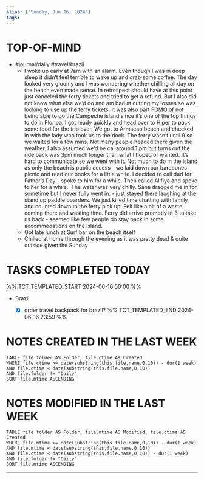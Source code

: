 ```yaml
---
alias: ["Sunday, Jun 16, 2024"]
tags: 
---
```



# TOP-OF-MIND
- #journal/daily #travel/brazil 
	- I woke up early at 7am with an alarm. Even though I was in deep sleep it didn’t feel terrible to wake up and grab some coffee. The day looked very gloomy and I was wondering whether chilling all day on the beach even made sense. In retrospect should have at this point just canceled the ferry tickets and tried to get a refund. But I also did not know what else we’d do and am bad at cutting my losses so was looking to use up the ferry tickets. It was also part FOMO of not being able to go the Campeche island since it’s one of the top things to do in Floripa. I got ready quickly and head over to Hiper to pack some food for the trip over. We got to Armacao beach and checked in with the lady who took us to the dock. The ferry wasn’t until 9 so we waited for a few mins. Not many people headed there given the weather. I also assumed we’d be cal around 1 pm but turns out the ride back was 3pm much longer than what I hoped or wanted. It’s hard to communicate so we went with it. Not much to do in the island as only the beach is public access - we laid down our barebones picnic and read our books for a little while. I decided to call dad for Father’s Day - spoke to him for a while. Then called Alifiya and spoke to her for a while.  The water was very chilly. Sana dragged me in for sometime but I never fully went in. - just stayed there laughing at the stand up paddle boarders. We just killed time chatting with family and counted down to the ferry pick up. Felt like a bit of a waste coming there and wasting time. Ferry did arrive promptly at 3 to take us back - seemed like few people do stay back in some accommodations on the island. 
	- Got late lunch at Surf bar on the beach itself
	- Chilled at home through the evening as it was pretty dead & quite outside given the Sunday

# TASKS COMPLETED TODAY
%% TCT_TEMPLATED_START 2024-06-16 00:00 %%
* Brazil
    - [x] order travel backpack for brazil? 
%% TCT_TEMPLATED_END 2024-06-16 23:59 %%


# NOTES CREATED IN THE LAST WEEK
``` dataview
TABLE file.folder AS Folder, file.ctime As Created
WHERE file.ctime >= date(substring(this.file.name,0,10)) - dur(1 week) 
AND file.ctime < date(substring(this.file.name,0,10)) 
AND file.folder != "Daily"
SORT file.mtime ASCENDING
```

# NOTES MODIFIED IN THE LAST WEEK
``` dataview
TABLE file.folder AS Folder, file.mtime AS Modified, file.ctime AS Created
WHERE file.mtime >= date(substring(this.file.name,0,10)) - dur(1 week)
AND file.mtime < date(substring(this.file.name,0,10))
AND file.ctime < date(substring(this.file.name,0,10)) - dur(1 week)
AND file.folder != "Daily"
SORT file.mtime ASCENDING
```
---
